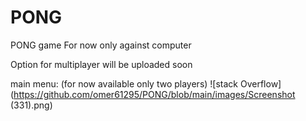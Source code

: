 # PONG
PONG game
For now only against computer

Option for multiplayer will be uploaded soon

main menu:
(for now available only two players)
![stack Overflow](https://github.com/omer61295/PONG/blob/main/images/Screenshot (331).png)
